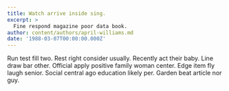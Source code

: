 ```yaml
---
title: Watch arrive inside sing.
excerpt: >
  Fine respond magazine poor data book.
author: content/authors/april-williams.md
date: '1988-03-07T00:00:00.000Z'
---
```

Run test fill two. Rest right consider usually. Recently act their baby. Line draw bar other. Official apply positive family woman center. Edge item fly laugh senior. Social central ago education likely per. Garden beat article nor guy.